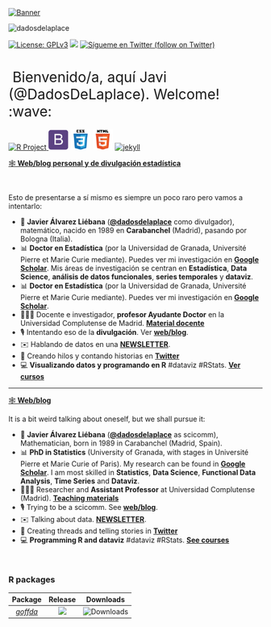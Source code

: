 <!--
**dadosdelaplace/dadosdelaplace** is a ✨ _special_ ✨ repository because its `README.md` (this file) appears on your GitHub profile.
-->

<a href="https://pbs.twimg.com/profile_banners/238620126/1600271641/1500x500"><img border="0" alt="Banner" src="https://pbs.twimg.com/profile_banners/238620126/1600271641/1500x500" width="660" height="200"></a>

<img src="https://komarev.com/ghpvc/?username=dadosdelaplace&label=Profile%20views&color=blue&style=plastic" alt="dadosdelaplace">

[![License:
GPLv3](https://img.shields.io/badge/license-GPLv3-blue.svg)](https://www.gnu.org/licenses/gpl-3.0)
<a href="https://github.com/dadosdelaplace/hilostwitter/graphs/contributors" alt="Contributors"> <img src="https://img.shields.io/github/contributors/dadosdelaplace/hilostwitter" /></a>
<a href="https://twitter.com/intent/follow?screen_name=dadosdelaplace"> <img src="https://img.shields.io/twitter/follow/dadosdelaplace?style=social&logo=twitter"
            alt="Sígueme en Twitter (follow on Twitter)"></a>
<!-- <a href="https://discord.gg/HjJCwm5">
        <img src="https://img.shields.io/discord/308323056592486420?logo=discord"
            alt="chat on Discord"></a> --->
            

<h1 style="font-weight:normal" align="left">
  &nbsp;Bienvenido/a, aquí Javi (@DadosDeLaplace). Welcome! :wave:
</h1>

</div>

<p align="left">
  <a href="https://www.r-project.org/" target="_blank"><img src="https://www.r-project.org/Rlogo.png" alt="R Project" height="40" />   </a>
  <a href="https://getbootstrap.com" target="_blank"><img src="https://raw.githubusercontent.com/devicons/devicon/master/icons/bootstrap/bootstrap-plain.svg" alt="bootstrap" width="40" height="40" /></a>
    <a href="https://www.w3schools.com/css/" target="_blank"><img src="https://raw.githubusercontent.com/devicons/devicon/master/icons/css3/css3-original-wordmark.svg" alt="css3" width="40" height="40" /></a>
    <a href="https://www.w3.org/html/" target="_blank"><img src="https://raw.githubusercontent.com/devicons/devicon/master/icons/html5/html5-original-wordmark.svg" alt="html5" width="40" height="40" /></a>
    <a href="https://jekyllrb.com/" target="_blank"><img src="https://www.vectorlogo.zone/logos/jekyllrb/jekyllrb-icon.svg" alt="jekyll" width="40" height="40" /></a>
</p>


<div align="left">
            
[🕸 **Web/blog personal y de divulgación estadística**](https://dadosdelaplace.github.io)
            
<!-- <div style="text-align: left;"><img src="https://upload.wikimedia.org/wikipedia/commons/thumb/5/5a/Patreon_logomark.svg/1024px-Patreon_logomark.svg.png"  width="40" height="40" alt="Patreon">Puedes <b>contribuir al proyecto de divulgación estadística</b> pagando dos cafés ☕️ en la comunidad <a href="https://patreon.com/dadosdelaplace">Patreon</a></div> --->

&nbsp;
            
Esto de presentarse a sí mismo es siempre un poco raro pero vamos a intentarlo:
      
- 🧮 **Javier Álvarez Liébana** (<a href="https://twitter.com/dadosdelaplace"><b>@dadosdelaplace</b></a> como divulgador), matemático, nacido en 1989 en **Carabanchel** (Madrid), pasando por Bologna (Italia).
- 📊 **Doctor en Estadística** (por la Universidad de Granada, Université Pierre et Marie Curie mediante). Puedes ver mi investigación en [**Google Scholar**](https://scholar.google.es/citations?user=Wb3lxFIAAAAJ&hl=en). Mis áreas de investigación se centran en **Estadística**, **Data Science**, **análisis de datos funcionales**, **series temporales** y **dataviz**.
- 📊 **Doctor en Estadística** (por la Universidad de Granada, Université Pierre et Marie Curie mediante). Puedes ver mi investigación en [**Google Scholar**](https://scholar.google.es/citations?user=Wb3lxFIAAAAJ&hl=en).
- 👨🏻‍🏫 Docente e investigador, **profesor Ayudante Doctor** en la Universidad Complutense de Madrid. [**Material docente**](https://dadosdelaplace.github.io/teaching)
- 🎙 Intentando eso de la **divulgación**. Ver [**web/blog**](https://dadosdelaplace.github.io).
- ✉️  Hablando de datos en una [**NEWSLETTER**](https://cartasdelaplace.com).
- 🧶 Creando hilos y contando historias en <a href="https://twitter.com/i/events/1398580673221378049"><b>Twitter</b></a>
- 💻 **Visualizando datos y programando en R** #dataviz #RStats. [**Ver cursos**](https://dadosdelaplace.github.io/courses)


---
            
[🕸 **Web/blog**](https://dadosdelaplace.github.io)
           

It is a bit weird talking about oneself, but we shall pursue it:


- 🧮 **Javier Álvarez Liébana** (<a href="https://twitter.com/dadosdelaplace"><b>@dadosdelaplace</b></a> as scicomm), Mathematician, born in 1989 in Carabanchel (Madrid, Spain).
- 📊 **PhD in Statistics** (University of Granada, with stages in Université Pierre et Marie Curie of Paris). My research can be found in [**Google Scholar**](https://scholar.google.es/citations?user=Wb3lxFIAAAAJ&hl=en). I am most skilled in **Statistics**, **Data Science**, **Functional Data Analysis**, **Time Series** and **Dataviz**.
- 👨🏻‍🏫 Researcher and **Assistant Professor** at Universidad Complutense (Madrid). [**Teaching materials**](https://dadosdelaplace.github.io/teaching)
- 🎙 Trying to be a scicomm. See [**web/blog**](https://dadosdelaplace.github.io).
- ✉️  Talking about data. [**NEWSLETTER**](https://cartasdelaplace.com).
- 🧶 Creating threads and telling stories in <a href="https://twitter.com/i/events/1398580673221378049"><b>Twitter</b></a>
- 💻 **Programming R and dataviz** #dataviz #RStats. [**See courses**](https://dadosdelaplace.github.io/courses)
            

&nbsp;

<h3 align="left">R packages</h3>
            
| Package | Release | Downloads |
|:----------------:|:----------------:|:------:|
| [_goffda_](https://github.com/dadosdelaplace/goffda) | [![](https://www.r-pkg.org/badges/version/goffda)](https://cran.r-project.org/package=goffda) | ![Downloads](https://cranlogs.r-pkg.org/badges/goffda) | |
                        
